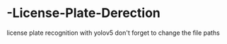 # -License-Plate-Derection
license plate recognition with yolov5
don't forget to change the file paths
